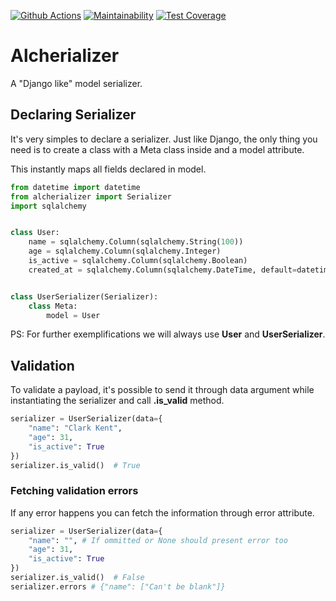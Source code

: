 [![Github Actions](https://github.com/vinyguedess/alcherializer/actions/workflows/main.yml/badge.svg)](https://github.com/vinyguedess/alcherializer/actions/workflows/main.yml)
[![Maintainability](https://api.codeclimate.com/v1/badges/332cfdc498df9f6dc272/maintainability)](https://codeclimate.com/github/vinyguedess/alcherializer/maintainability)
[![Test Coverage](https://api.codeclimate.com/v1/badges/332cfdc498df9f6dc272/test_coverage)](https://codeclimate.com/github/vinyguedess/alcherializer/test_coverage)

# Alcherializer
A "Django like" model serializer.

## Declaring Serializer
It's very simples to declare a serializer. Just like Django, the only
thing you need is to create a class with a Meta class inside and
a model attribute.

This instantly maps all fields declared in model.
```python
from datetime import datetime
from alcherializer import Serializer
import sqlalchemy


class User:
    name = sqlalchemy.Column(sqlalchemy.String(100))
    age = sqlalchemy.Column(sqlalchemy.Integer)
    is_active = sqlalchemy.Column(sqlalchemy.Boolean)
    created_at = sqlalchemy.Column(sqlalchemy.DateTime, default=datetime.utcnow)


class UserSerializer(Serializer):
    class Meta:
        model = User
```
PS: For further exemplifications we will always use **User** and **UserSerializer**.

## Validation
To validate a payload, it's possible to send it through data argument while
instantiating the serializer and call **.is_valid** method.
```python
serializer = UserSerializer(data={
    "name": "Clark Kent",
    "age": 31,
    "is_active": True
})
serializer.is_valid()  # True
```

### Fetching validation errors
If any error happens you can fetch the information through error attribute.
```python
serializer = UserSerializer(data={
    "name": "", # If ommitted or None should present error too
    "age": 31,
    "is_active": True
})
serializer.is_valid()  # False
serializer.errors # {"name": ["Can't be blank"]}
```
